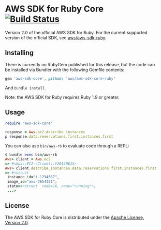 # AWS SDK for Ruby Core [![Build Status](https://travis-ci.org/aws/aws-sdk-core-ruby.png?branch=master)](https://travis-ci.org/aws/aws-sdk-core-ruby)

Version 2.0 of the official AWS SDK for Ruby. For the current supported version
of the official SDK, see [aws/aws-sdk-ruby](http://github.com/aws/aws-sdk-ruby).

## Installing

There is currently no RubyGem published for this release, but the code can be
installed via Bundler with the following Gemfile contents:

```ruby
gem 'aws-sdk-core', github: 'aws/aws-sdk-core-ruby'
```

And `bundle install`.

Note: the AWS SDK for Ruby requires Ruby 1.9 or greater.

## Usage

```ruby
require 'aws-sdk-core'

response = Aws.ec2.describe_instances
p response.data.reservations.first.instances.first
```

You can also use `bin/aws-rb` to evaluate code through a REPL:

```ruby
$ bundle exec bin/aws-rb
Aws> client = Aws.ec2
=> #<Aws::EC2::Client::V20130615>
Aws> client.describe_instances.data.reservations.first.instances.first
=> #<struct
 instance_id="i-1234567",
 image_id="ami-7654321",
 state=#<struct  code=16, name="running">,
 ...>
```

## License

The AWS SDK for Ruby Core is distributed under the
[Apache License, Version 2.0](http://www.apache.org/licenses/LICENSE-2.0).

